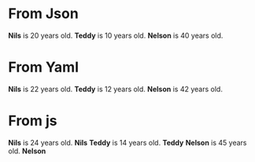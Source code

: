 # From Json
  **Nils** is 20 years old.
  **Teddy** is 10 years old.
  **Nelson** is 40 years old.

# From Yaml
  **Nils** is 22 years old.
  **Teddy** is 12 years old.
  **Nelson** is 42 years old.

# From js
  **Nils** is 24 years old.
  **Nils**
  **Teddy** is 14 years old.
  **Teddy**
  **Nelson** is 45 years old.
  **Nelson**
